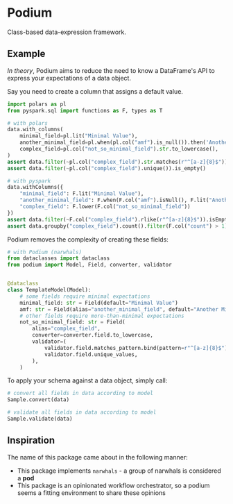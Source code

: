 # Podium

Class-based data-expression framework.

## Example

*In theory*, Podium aims to reduce the need to know a DataFrame's API to express
your expectations of a data object.

Say you need to create a column that assigns a default value.

```python
import polars as pl
from pyspark.sql import functions as F, types as T

# with polars
data.with_columns(
    minimal_field=pl.lit("Minimal Value"),
    another_minimal_field=pl.when(pl.col("amf").is_null()).then('Another Minimal Value').otherwise(pl.col("amf")),
    complex_field=pl.col("not_so_minimal_field").str.to_lowercase(),
)
assert data.filter(~pl.col("complex_field").str.matches(r"^[a-z]{8}$")).is_empty()
assert data.filter(~pl.col("complex_field").unique()).is_empty()

# with pyspark
data.withColumns({
    "minimal_field": F.lit("Minimal Value"),
    "another_minimal_field": F.when(F.col("amf").isNull(), F.lit("Another Minimal Value")).otherwise(F.col("amf")),
    "complex_field": F.lower(F.col("not_so_minimal_field"))
})
assert data.filter(~F.col("complex_field").rlike(r"^[a-z]{8}$")).isEmpty()
assert data.groupby("complex_field").count().filter(F.col("count") > 1).isEmpty()
```

Podium removes the complexity of creating these fields:

```python
# with Podium (narwhals)
from dataclasses import dataclass
from podium import Model, Field, converter, validator


@dataclass
class TemplateModel(Model):
    # some fields require minimal expectations
    minimal_field: str = Field(default="Minimal Value")
    amf: str = Field(alias="another_minimal_field", default="Another Minimal Value")
    # other fields require more-than-minimal expectations
    not_so_minimal_field: str = Field(
        alias="complex_field",
        converter=converter.field.to_lowercase,
        validator=(
            validator.field.matches_pattern.bind(pattern=r"^[a-z]{8}$"),
            validator.field.unique_values,
        ),
    )
```

To apply your schema against a data object, simply call:

```python
# convert all fields in data according to model
Sample.convert(data)

# validate all fields in data according to model
Sample.validate(data)
```

## Inspiration

The name of this package came about in the following manner:
- This package implements `narwhals` - a group of narwhals is considered a **pod**
- This package is an opinionated workflow orchestrator, so a podium seems a
fitting environment to share these opinions
